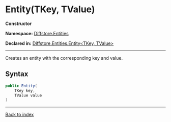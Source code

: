 # Entity(TKey, TValue)

**Constructor**

**Namespace:** [Diffstore.Entities](Diffstore.Entities.md)

**Declared in:** [Diffstore.Entities.Entity<TKey, TValue>](Diffstore.Entities.Entity{TKey,TValue}.md)

------



Creates an entity with the corresponding key and value.


## Syntax

```csharp
public Entity(
	TKey key,
	TValue value
)
```

------

[Back to index](index.md)